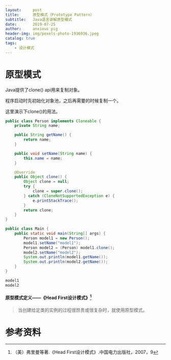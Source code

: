 ```yaml
---
layout:     post
title:      原型模式（Prototype Pattern）
subtitle:   Java语言讲解原型模式
date:       2019-07-25
author:     anxious pig
header-img: img/pexels-photo-1936936.jpeg
catalog: true
tags:
    - 设计模式
---
```


# 原型模式

Java提供了clone() api用来复制对象。

程序启动时先初始化对象池，之后再需要的时候复制一个。

这里演示下clone()的用法。

```java
public class Person implements Cloneable {
    private String name;

    public String getName() {
        return name;
    }

    public void setName(String name) {
        this.name = name;
    }

    @Override
    public Object clone() {
        Object clone = null;
        try {
            clone = super.clone();
        } catch (CloneNotSupportedException e) {
            e.printStackTrace();
        }
        return clone;
    }
}
```



```java
public class Main {
    public static void main(String[] args) {
        Person model1 = new Person();
        model1.setName("model1");
        Person model2 = (Person) model1.clone();
        model2.setName("model2");
        System.out.println(model1.getName());
        System.out.println(model2.getName());
    }
}
```



```html
model1
model2
```



#### 原型模式定义——《Head First设计模式》[^1]

> 当创建给定类的实例的过程很昂贵或很复杂时，就使用原型模式。





# 参考资料

[^1]: （美）弗里曼等著.《Head First设计模式》.中国电力出版社，2007，9

